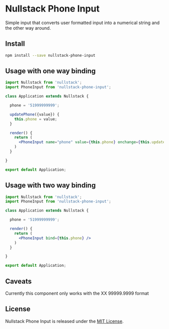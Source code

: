 
# Nullstack Phone Input

Simple input that converts user formatted input into a numerical string and the other way around.

## Install

```bash
npm install --save nullstack-phone-input
```

## Usage with one way binding

```jsx
import Nullstack from 'nullstack';
import PhoneInput from 'nullstack-phone-input';

class Application extends Nullstack {

  phone = '51999999999';

  updatePhone({value}) {
    this.phone = value;
  }

  render() {
    return (
      <PhoneInput name="phone" value={this.phone} onchange={this.updatePhone} />
    )
  }

}

export default Application;
```

## Usage with two way binding

```jsx
import Nullstack from 'nullstack';
import PhoneInput from 'nullstack-phone-input';

class Application extends Nullstack {

  phone = '51999999999';

  render() {
    return (
      <PhoneInput bind={this.phone} />
    )
  }

}

export default Application;
```

## Caveats

Currently this component only works with the XX 99999.9999 format

## License

Nullstack Phone Input is released under the [MIT License](https://opensource.org/licenses/MIT).